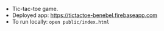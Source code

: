 - Tic-tac-toe game.
- Deployed app: https://tictactoe-benebel.firebaseapp.com
- To run locally: `open public/index.html`
